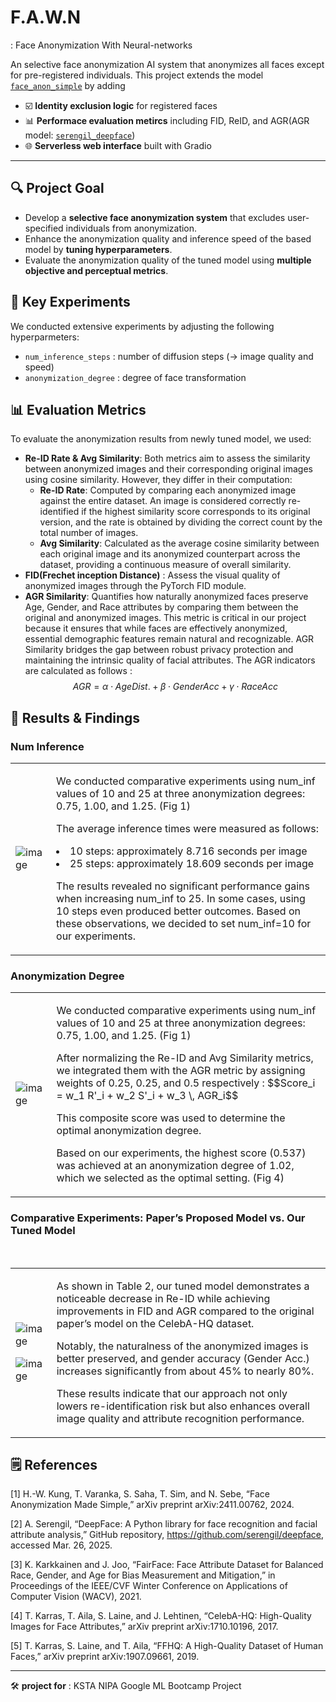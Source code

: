 # F.A.W.N
: Face Anonymization With Neural-networks

An selective face anonymization AI system that anonymizes all faces except for pre-registered individuals. This project extends the model [`face_anon_simple`](https://github.com/hanweikung/face_anon_simple) by adding
- ☑️ **Identity exclusion logic** for registered faces
- 📊 **Performace evaluation metircs** including FID, ReID, and AGR(AGR model: [`serengil_deepface`](https://github.com/serengil/deepface))
- 🌐 **Serverless web interface** built with Gradio

---
## 🔍 Project Goal
- Develop a **selective face anonymization system** that excludes user-specified individuals from anonymization.
- Enhance the anonymization quality and inference speed of the based model by **tuning hyperparameters**.
- Evaluate the anonymization quality of the tuned model using **multiple objective and perceptual metrics**.

## 🧪 Key Experiments
We conducted extensive experiments by adjusting the following hyperparmeters:
- `num_inference_steps` : number of diffusion steps (-> image quality and speed)
- `anonymization_degree` : degree of face transformation


## 📊 Evaluation Metrics
To evaluate the anonymization results from newly tuned model, we used:
- **Re-ID Rate & Avg Similarity**: Both metrics aim to assess the similarity between anonymized images and their corresponding original images using cosine similarity. However, they differ in their computation:
    - **Re-ID Rate**: Computed by comparing each anonymized image against the entire dataset. An image is considered correctly re-identified if the highest similarity score corresponds to its original version, and the rate is obtained by dividing the correct count by the total number of images.
    - **Avg Similarity**: Calculated as the average cosine similarity between each original image and its anonymized counterpart across the dataset, providing a continuous measure of overall similarity.
- **FID(Frechet inception Distance)** : Assess the visual quality of anonymized images through the PyTorch FID module.
- **AGR Similarity**: Quantifies how naturally anonymized faces preserve Age, Gender, and Race attributes by comparing them between the original and anonymized images. This metric is critical in our project because it ensures that while faces are effectively anonymized, essential demographic features remain natural and recognizable. AGR Similarity bridges the gap between robust privacy protection and maintaining the intrinsic quality of facial attributes. The AGR indicators are calculated as follows : 
$$AGR = \alpha \cdot Age Dist. + \beta \cdot Gender Acc + \gamma \cdot Race Acc$$

## 💭 Results & Findings
### Num Inference
<table>
  <tr>
    <td>
      <p><img src="https://github.com/user-attachments/assets/c0d03587-4907-421c-8809-b3b317aaa111" alt="image"/></p>
    </td>
    <td>
      <p>We conducted comparative experiments using num_inf values of 10 and 25 at three anonymization degrees: 0.75, 1.00, and 1.25. (Fig 1)</p>
        <p>The average inference times were measured as follows:</p>
        <ui>
            <li>10 steps: approximately 8.716 seconds per image</li>
            <li>25 steps: approximately 18.609 seconds per image</li>
        </ui>
        <p></p>
        <p>The results revealed no significant performance gains when increasing num_inf to 25. In some cases, using 10 steps even produced better outcomes. Based on these observations, we decided to set num_inf=10 for our experiments.</p>
    </td>
  </tr>
</table>

### Anonymization Degree
<table>
  <tr>
    <td>
      <p><img src="https://github.com/user-attachments/assets/6c94087c-0a4d-47ff-acf3-4b3ddec62d1d" alt="image"/></p>
    </td>
    <td>
      <p>We conducted comparative experiments using num_inf values of 10 and 25 at three anonymization degrees: 0.75, 1.00, and 1.25. (Fig 1)</p>
        <p>After normalizing the Re-ID and Avg Similarity metrics, we integrated them with the AGR metric by assigning weights of 0.25, 0.25, and 0.5 respectively :
$$Score_i = w_1 R'_i + w_2 S'_i + w_3 \, AGR_i$$</p>
        <p>This composite score was used to determine the optimal anonymization degree.</p>
        <p>Based on our experiments, the highest score (0.537) was achieved at an anonymization degree of 1.02, which we selected as the optimal setting. (Fig 4)</p>
    </td>
  </tr>
</table>

### Comparative Experiments: Paper’s Proposed Model vs. Our Tuned Model
</br>
<table>
  <tr>
    <td>
        <p><img src="https://github.com/user-attachments/assets/6cba765e-440a-4916-9977-02e4a0e4c0ce" alt="image" </p>
        <p><img src="https://github.com/user-attachments/assets/aacb29d4-bb5e-4202-b3bd-c5a05397e64e" alt="image" </p>
    </td>
    <td>
      <p>As shown in Table 2, our tuned model demonstrates a noticeable decrease in Re-ID while achieving improvements in FID and AGR compared to the original paper’s model on the CelebA-HQ dataset.</p>
        <p>Notably, the naturalness of the anonymized images is better preserved, and gender accuracy (Gender Acc.) increases significantly from about 45% to nearly 80%.</p>
        <p>These results indicate that our approach not only lowers re-identification risk but also enhances overall image quality and attribute recognition performance.</p>
    </td>
  </tr>
</table>


## 🗒️ References
[1] H.-W. Kung, T. Varanka, S. Saha, T. Sim, and N. Sebe,
“Face Anonymization Made Simple,” arXiv preprint arXiv:2411.00762, 2024.

[2] A. Serengil, “DeepFace: A Python library for face recognition and facial attribute analysis,” GitHub repository, https://github.com/serengil/deepface, accessed Mar. 26, 2025.

[3] K. Karkkainen and J. Joo, “FairFace: Face Attribute Dataset for Balanced Race, Gender, and Age for Bias Measurement and Mitigation,” in Proceedings of the IEEE/CVF Winter Conference on Applications of Computer Vision (WACV), 2021.

[4] T. Karras, T. Aila, S. Laine, and J. Lehtinen, “CelebA-HQ: High-Quality Images for Face Attributes,” arXiv preprint arXiv:1710.10196, 2017.

[5] T. Karras, S. Laine, and T. Aila, “FFHQ: A High-Quality Dataset of Human Faces,” arXiv preprint arXiv:1907.09661, 2019.

---
🛠️ **project for** : KSTA NIPA Google ML Bootcamp Project 


